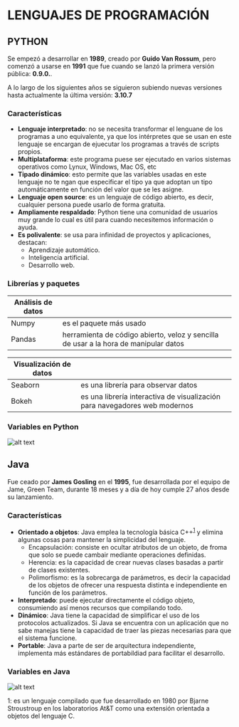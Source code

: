 # LENGUAJES DE PROGRAMACIÓN
## PYTHON
Se empezó a desarrollar en **1989**, creado por **Guido Van Rossum**, pero comenzó a usarse en **1991** que fue cuando se lanzó la primera versión pública: **0.9.0.**.

A lo largo de los siguientes años se siguieron subiendo nuevas versiones hasta actualmente la última versión: **3.10.7**


### Características
- **Lenguaje interpretado**: no se necesita transformar el lenguane de los programas a uno equivalente, ya que los intérpretes que se usan en este lenguaje se encargan de ejuecutar los programas a través de scripts propios.
- **Multiplataforma**: este programa puese ser ejecutado en varios sistemas operativos como Lynux, Windows, Mac OS, etc
- **Tipado dinámico**: esto permite que las variables usadas en este lenguaje no te ngan que especificar el tipo ya que adoptan un tipo automáticamente en función del valor que se les asigne.
- **Lenguaje open source**: es un lenguaje de código abierto, es decir, cualquier persona puede usarlo de forma gratuita.
- **Ampliamente respaldado**: Python tiene una comunidad de usuarios muy grande lo cual es útil para cuando necesitemos información o ayuda.
- **Es polivalente**: se usa para infinidad de proyectos y aplicaciones, destacan:
  - Aprendizaje automático.
  - Inteligencia artificial.
  - Desarrollo web.
 
### Librerías y paquetes
 
| Análisis de datos |             |
| --- | --- |
| Numpy | es el paquete más usado |
| Pandas | herramienta de código abierto, veloz y sencilla de usar a la hora de manipular datos |

| Visualización de datos |             |
| --- | --- |
| Seaborn| es una librería para observar datos  |
| Bokeh | es una librería interactiva de visualización para navegadores web modernos|

### Variables en Python


 

![alt text](https://upload.wikimedia.org/wikipedia/commons/thumb/f/f8/Python_logo_and_wordmark.svg/1280px-Python_logo_and_wordmark.svg.png)

## Java
Fue ceado por **James Gosling** en el **1995**, fue desarrollada por el equipo de Jame, Green Team, durante 18 meses y a día de hoy cumple 27 años desde su lanzamiento.

### Características
- **Orientado a objetos**: Java emplea la tecnología básica C++<sup>[1](#C++)</sup> y elimina algunas cosas para mantener la simplicidad del lenguaje.
  - Encapsulación: consiste en ocultar atributos de un objeto, de froma que solo se puede cambair mediante operaciones definidas.
  - Herencia: es la capacidad de crear nuevas clases basadas a partir de clases existentes.
  - Polimorfismo: es la sobrecarga de parámetros, es decir la capacidad de los objetos de ofrecer una respuesta distinta e independiente en función de los parámetros.
- **Interpretado**: puede ejecutar directamente el código objeto, consumiendo así menos recursos que compilando todo.
- **Dinámico**: Java tiene la capacidad de simplificar el uso de los protocolos actualizados. Si Java se encuentra con un aplicación que no sabe manejas tiene la capacidad de traer las piezas necesarias para que el sistema funcione.
- **Portable**: Java a parte de ser de arquitectura independiente, implementa más estándares de portabildiad para facilitar el desarrollo.





### Variables en Java


![alt text](https://i.blogs.es/53044d/java/1366_521.jpg)


 
<a name="C++">1</a>: es un lenguaje compilado que fue desarrollado en 1980 por Bjarne Stroustroup en los laboratorios At&T como una extensión orientada a objetos del lenguaje C. 
